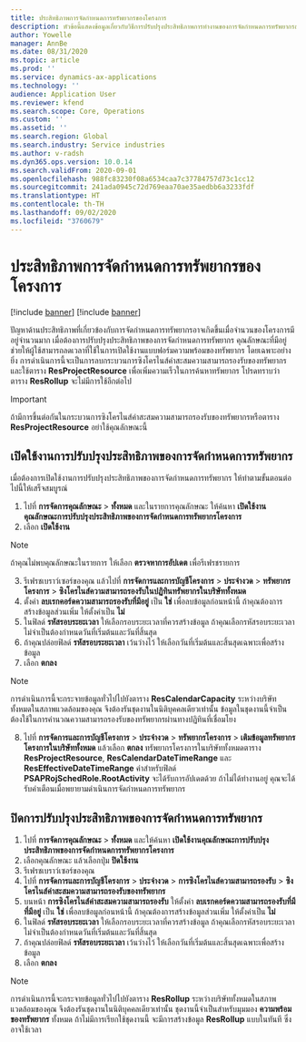 ```yaml
---
title: ประสิทธิภาพการจัดกำหนดการทรัพยากรของโครงการ
description: หัวข้อนี้แสดงข้อมูลเกี่ยวกับวิธีการปรับปรุงประสิทธิภาพการทำงานของการจัดกำหนดการทรัพยากรสำหรับโครงการจำนวนมาก
author: Yowelle
manager: AnnBe
ms.date: 08/31/2020
ms.topic: article
ms.prod: ''
ms.service: dynamics-ax-applications
ms.technology: ''
audience: Application User
ms.reviewer: kfend
ms.search.scope: Core, Operations
ms.custom: ''
ms.assetid: ''
ms.search.region: Global
ms.search.industry: Service industries
ms.author: v-radsh
ms.dyn365.ops.version: 10.0.14
ms.search.validFrom: 2020-09-01
ms.openlocfilehash: 988fc83230f08a6534caa7c37784757d73c1cc12
ms.sourcegitcommit: 241ada0945c72d769eaa70ae35aedbb6a3233fdf
ms.translationtype: HT
ms.contentlocale: th-TH
ms.lasthandoff: 09/02/2020
ms.locfileid: "3760679"
---
```

# <a name="project-resource-scheduling-performance"></a>ประสิทธิภาพการจัดกำหนดการทรัพยากรของโครงการ

[!include [banner](../includes/banner.md)]
[!include [banner](../includes/preview-banner.md)]


ปัญหาด้านประสิทธิภาพที่เกี่ยวข้องกับการจัดกำหนดการทรัพยากรอาจเกิดขึ้นเมื่อจำนวนของโครงการมีอยู่จำนวนมาก เมื่อต้องการปรับปรุงประสิทธิภาพของการจัดกำหนดการทรัพยากร คุณลักษณะที่มีอยู่ช่วยให้ผู้ใช้สามารถลดเวลาที่ใช้ในการเปิดใช้งานแบบฟอร์มความพร้อมของทรัพยากร โดยเฉพาะอย่างยิ่ง การดำเนินการนี้จะเป็นการลบกระบวนการซิงโครไนส์ค่าสะสมความสามารถรองรับของทรัพยากรและใช้ตาราง **ResProjectResource** เพื่อเพิ่มความเร็วในการค้นหาทรัพยากร โปรดทราบว่าตาราง **ResRollup** จะไม่มีการใช้อีกต่อไป

> [!IMPORTANT]
> ถ้ามีการขึ้นต่อกันในกระบวนการซิงโครไนส์ค่าสะสมความสามารถรองรับของทรัพยากรหรือตาราง **ResProjectResource** อย่าใช้คุณลักษณะนี้

## <a name="enable-resource-scheduling-performance-enhancement"></a>เปิดใช้งานการปรับปรุงประสิทธิภาพของการจัดกำหนดการทรัพยากร
เมื่อต้องการเปิดใช้งานการปรับปรุงประสิทธิภาพของการจัดกำหนดการทรัพยากร ให้ทำตามขั้นตอนต่อไปนี้ให้เสร็จสมบูรณ์

1. ไปที่ **การจัดการคุณลักษณะ** > **ทั้งหมด** และในรายการคุณลักษณะ ให้ค้นหา **เปิดใช้งานคุณลักษณะการปรับปรุงประสิทธิภาพของการจัดกำหนดการทรัพยากรโครงการ**
2. เลือก **เปิดใช้งาน**

> [!NOTE]
> ถ้าคุณไม่พบคุณลักษณะในรายการ ให้เลือก **ตรวจหาการอัปเดต** เพื่อรีเฟรชรายการ

3. รีเฟรชเบราว์เซอร์ของคุณ แล้วไปที่ **การจัดการและการบัญชีโครงการ** > **ประจำงวด** > **ทรัพยากรโครงการ** > **ซิงโครไนส์ความสามารถรองรับในปฏิทินทรัพยากรในบริษัททั้งหมด**
4. ตั้งค่า **ลบเรกคอร์ดความสามารถรองรับที่มีอยู่** เป็น **ใช่** เพื่อลบข้อมูลก่อนหน้านี้ ถ้าคุณต้องการสร้างข้อมูลส่วนเพิ่ม ให้ตั้งค่าเป็น **ไม่**
5. ในฟิลด์ **รหัสรอบระยะเวลา** ให้เลือกรอบระยะเวลาที่ควรสร้างข้อมูล ถ้าคุณเลือกรหัสรอบระยะเวลา ไม่จำเป็นต้องกำหนดวันที่เริ่มต้นและวันที่สิ้นสุด
6. ถ้าคุณปล่อยฟิลด์ **รหัสรอบระยะเวลา** เว้นว่างไว้ ให้เลือกวันที่เริ่มต้นและสิ้นสุดเฉพาะเพื่อสร้างข้อมูล
7. เลือก **ตกลง**

 > [!NOTE]
 > การดำเนินการนี้จะกระจายข้อมูลทั่วไปไปยังตาราง **ResCalendarCapacity** ระหว่างบริษัททั้งหมดในสภาพแวดล้อมของคุณ จึงต้องรันชุดงานในนิติบุคคลเดียวเท่านั้น ข้อมูลในชุดงานนี้จำเป็นต้องใช้ในการคำนวณความสามารถรองรับของทรัพยากรผ่านทางปฏิทินที่เชื่อมโยง

8. ไปที่ **การจัดการและการบัญชีโครงการ** > **ประจำงวด** > **ทรัพยากรโครงการ** > **เติมข้อมูลทรัพยากรโครงการในบริษัททั้งหมด** แล้วเลือก **ตกลง** ทรัพยากรโครงการในบริษัททั้งหมดตาราง **ResProjectResource**, **ResCalendarDateTimeRange** และ **ResEffectiveDateTimeRange** ค่าสำหรับฟิลด์ **PSAPRojSchedRole.RootActivity** จะได้รับการอัปเดตด้วย ถ้าไม่ได้ทำงานอยู่ คุณจะได้รับคำเตือนเมื่อพยายามดำเนินการจัดกำหนดการทรัพยากร
 
## <a name="turn-off-resource-scheduling-performance-enhancement"></a>ปิดการปรับปรุงประสิทธิภาพของการจัดกำหนดการทรัพยากร

1. ไปที่ **การจัดการคุณลักษณะ** > **ทั้งหมด** และให้ค้นหา **เปิดใช้งานคุณลักษณะการปรับปรุงประสิทธิภาพของการจัดกำหนดการทรัพยากรโครงการ**
2. เลือกคุณลักษณะ แล้วเลือกปุ่ม **ปิดใช้งาน**
3. รีเฟรชเบราว์เซอร์ของคุณ
4. ไปที่ **การจัดการและการบัญชีโครงการ** > **ประจำงวด** > **การซิงโครไนส์ความสามารถรองรับ** > **ซิงโครไนส์ค่าสะสมความสามารถรองรับของทรัพยากร**
5. บนหน้า **การซิงโครไนส์ค่าสะสมความสามารถรองรับ** ให้ตั้งค่า **ลบเรกคอร์ดความสามารถรองรับที่มีที่มีอยู่** เป็น **ใช่** เพื่อลบข้อมูลก่อนหน้านี้ ถ้าคุณต้องการสร้างข้อมูลส่วนเพิ่ม ให้ตั้งค่าเป็น **ไม่**
6. ในฟิลด์ **รหัสรอบระยะเวลา** ให้เลือกรอบระยะเวลาที่ควรสร้างข้อมูล ถ้าคุณเลือกรหัสรอบระยะเวลา ไม่จำเป็นต้องกำหนดวันที่เริ่มต้นและวันที่สิ้นสุด
7. ถ้าคุณปล่อยฟิลด์ **รหัสรอบระยะเวลา** เว้นว่างไว้ ให้เลือกวันที่เริ่มต้นและสิ้นสุดเฉพาะเพื่อสร้างข้อมูล
8. เลือก **ตกลง**

> [!NOTE]
> การดำเนินการนี้จะกระจายข้อมูลทั่วไปไปยังตาราง **ResRollup** ระหว่างบริษัททั้งหมดในสภาพแวดล้อมของคุณ จึงต้องรันชุดงานในนิติบุคคลเดียวเท่านั้น ชุดงานนี้จำเป็นสำหรับมุมมอง **ความพร้อมของทรัพยากร** ทั้งหมด ถ้าไม่มีการเรียกใช้ชุดงานนี้ จะมีการสร้างข้อมูล **ResRollup** แบบในทันที ซึ่งอาจใช้เวลา
